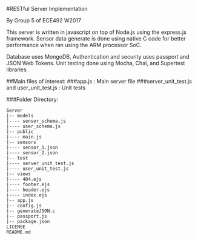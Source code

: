 #RESTful Server Implementation


By Group 5 of ECE492 W2017


This server is written in javascript on top of Node.js using the express.js framework. Sensor data generate is done using native C code for better performance when ran using the ARM processor SoC. 


Database uses MongoDB, Authentication and security uses passport and 
JSON Web Tokens. Unit testing done using Mocha, Chai, and Supertest libraries.


##Main files of interest:
###app.js : Main server file
###server_unit_test.js and user_unit_test.js : Unit tests

###Folder Directory:
```
Server
|-- models
|---- sensor_schema.js
|---- user_schema.js
|-- public
|---- main.js
|-- sensors
|---- sensor_1.json
|---- sensor_2.json
|-- test
|---- server_unit_test.js
|---- user_unit_test.js
|-- views
|---- 404.ejs
|---- footer.ejs
|---- header.ejs
|---- index.ejs
|-- app.js
|-- config.js
|-- generateJSON.c
|-- passport.js
|-- package.json
LICENSE
README.md
```
